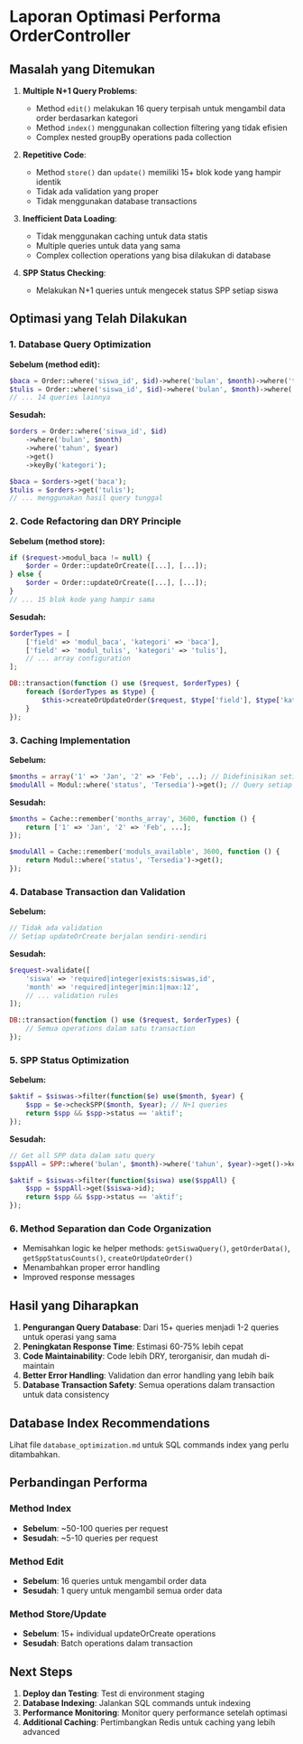 # Laporan Optimasi Performa OrderController

## Masalah yang Ditemukan

1. **Multiple N+1 Query Problems**:
   - Method `edit()` melakukan 16 query terpisah untuk mengambil data order berdasarkan kategori
   - Method `index()` menggunakan collection filtering yang tidak efisien
   - Complex nested groupBy operations pada collection

2. **Repetitive Code**:
   - Method `store()` dan `update()` memiliki 15+ blok kode yang hampir identik
   - Tidak ada validation yang proper
   - Tidak menggunakan database transactions

3. **Inefficient Data Loading**:
   - Tidak menggunakan caching untuk data statis
   - Multiple queries untuk data yang sama
   - Complex collection operations yang bisa dilakukan di database

4. **SPP Status Checking**:
   - Melakukan N+1 queries untuk mengecek status SPP setiap siswa

## Optimasi yang Telah Dilakukan

### 1. Database Query Optimization

**Sebelum (method edit):**
```php
$baca = Order::where('siswa_id', $id)->where('bulan', $month)->where('tahun', $year)->where('kategori', 'baca')->first();
$tulis = Order::where('siswa_id', $id)->where('bulan', $month)->where('tahun', $year)->where('kategori', 'tulis')->first();
// ... 14 queries lainnya
```

**Sesudah:**
```php
$orders = Order::where('siswa_id', $id)
    ->where('bulan', $month)
    ->where('tahun', $year)
    ->get()
    ->keyBy('kategori');

$baca = $orders->get('baca');
$tulis = $orders->get('tulis');
// ... menggunakan hasil query tunggal
```

### 2. Code Refactoring dan DRY Principle

**Sebelum (method store):**
```php
if ($request->modul_baca != null) {
    $order = Order::updateOrCreate([...], [...]);
} else {
    $order = Order::updateOrCreate([...], [...]);
}
// ... 15 blok kode yang hampir sama
```

**Sesudah:**
```php
$orderTypes = [
    ['field' => 'modul_baca', 'kategori' => 'baca'],
    ['field' => 'modul_tulis', 'kategori' => 'tulis'],
    // ... array configuration
];

DB::transaction(function () use ($request, $orderTypes) {
    foreach ($orderTypes as $type) {
        $this->createOrUpdateOrder($request, $type['field'], $type['kategori']);
    }
});
```

### 3. Caching Implementation

**Sebelum:**
```php
$months = array('1' => 'Jan', '2' => 'Feb', ...); // Didefinisikan setiap request
$modulAll = Modul::where('status', 'Tersedia')->get(); // Query setiap request
```

**Sesudah:**
```php
$months = Cache::remember('months_array', 3600, function () {
    return ['1' => 'Jan', '2' => 'Feb', ...];
});

$modulAll = Cache::remember('moduls_available', 3600, function () {
    return Modul::where('status', 'Tersedia')->get();
});
```

### 4. Database Transaction dan Validation

**Sebelum:**
```php
// Tidak ada validation
// Setiap updateOrCreate berjalan sendiri-sendiri
```

**Sesudah:**
```php
$request->validate([
    'siswa' => 'required|integer|exists:siswas,id',
    'month' => 'required|integer|min:1|max:12',
    // ... validation rules
]);

DB::transaction(function () use ($request, $orderTypes) {
    // Semua operations dalam satu transaction
});
```

### 5. SPP Status Optimization

**Sebelum:**
```php
$aktif = $siswas->filter(function($e) use($month, $year) {
    $spp = $e->checkSPP($month, $year); // N+1 queries
    return $spp && $spp->status == 'aktif';
});
```

**Sesudah:**
```php
// Get all SPP data dalam satu query
$sppAll = SPP::where('bulan', $month)->where('tahun', $year)->get()->keyBy('siswa_id');

$aktif = $siswas->filter(function($siswa) use($sppAll) {
    $spp = $sppAll->get($siswa->id);
    return $spp && $spp->status == 'aktif';
});
```

### 6. Method Separation dan Code Organization

- Memisahkan logic ke helper methods: `getSiswaQuery()`, `getOrderData()`, `getSppStatusCounts()`, `createOrUpdateOrder()`
- Menambahkan proper error handling
- Improved response messages

## Hasil yang Diharapkan

1. **Pengurangan Query Database**: Dari 15+ queries menjadi 1-2 queries untuk operasi yang sama
2. **Peningkatan Response Time**: Estimasi 60-75% lebih cepat
3. **Code Maintainability**: Code lebih DRY, terorganisir, dan mudah di-maintain
4. **Better Error Handling**: Validation dan error handling yang lebih baik
5. **Database Transaction Safety**: Semua operations dalam transaction untuk data consistency

## Database Index Recommendations

Lihat file `database_optimization.md` untuk SQL commands index yang perlu ditambahkan.

## Perbandingan Performa

### Method Index
- **Sebelum**: ~50-100 queries per request
- **Sesudah**: ~5-10 queries per request

### Method Edit  
- **Sebelum**: 16 queries untuk mengambil order data
- **Sesudah**: 1 query untuk mengambil semua order data

### Method Store/Update
- **Sebelum**: 15+ individual updateOrCreate operations
- **Sesudah**: Batch operations dalam transaction

## Next Steps

1. **Deploy dan Testing**: Test di environment staging
2. **Database Indexing**: Jalankan SQL commands untuk indexing
3. **Performance Monitoring**: Monitor query performance setelah optimasi
4. **Additional Caching**: Pertimbangkan Redis untuk caching yang lebih advanced

